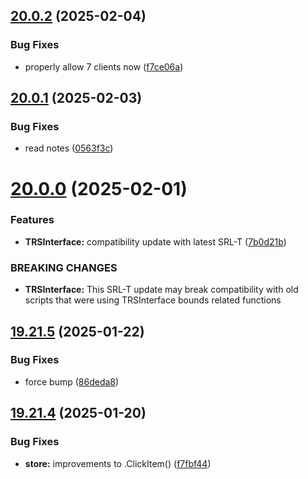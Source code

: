 ## [20.0.2](https://github.com/Torwent/WaspLib/compare/v20.0.1...v20.0.2) (2025-02-04)


### Bug Fixes

* properly allow 7 clients now ([f7ce06a](https://github.com/Torwent/WaspLib/commit/f7ce06a3c3b9ac928a42e2bc9f39ddf31ccf14b8))



## [20.0.1](https://github.com/Torwent/WaspLib/compare/v20.0.0...v20.0.1) (2025-02-03)


### Bug Fixes

* read notes ([0563f3c](https://github.com/Torwent/WaspLib/commit/0563f3c68f82664d7c7252bdd12d8123b6c536d5))



# [20.0.0](https://github.com/Torwent/WaspLib/compare/v19.21.5...v20.0.0) (2025-02-01)


### Features

* **TRSInterface:** compatibility update with latest SRL-T ([7b0d21b](https://github.com/Torwent/WaspLib/commit/7b0d21bc2a0888b5a2a8190feeee81599d342f58))


### BREAKING CHANGES

* **TRSInterface:** This SRL-T update may break compatibility with old scripts that were using TRSInterface bounds related functions



## [19.21.5](https://github.com/Torwent/WaspLib/compare/v19.21.4...v19.21.5) (2025-01-22)


### Bug Fixes

* force bump ([86deda8](https://github.com/Torwent/WaspLib/commit/86deda85dfe6402f7257ecfaaeeb9874c45066c6))



## [19.21.4](https://github.com/Torwent/WaspLib/compare/v19.21.3...v19.21.4) (2025-01-20)


### Bug Fixes

* **store:** improvements to .ClickItem() ([f7fbf44](https://github.com/Torwent/WaspLib/commit/f7fbf44b348554b551ffb6aff7f27857952fb3ce))



